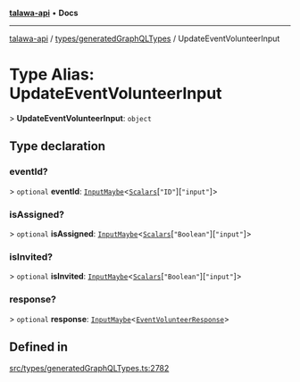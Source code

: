 [**talawa-api**](../../../README.md) • **Docs**

***

[talawa-api](../../../modules.md) / [types/generatedGraphQLTypes](../README.md) / UpdateEventVolunteerInput

# Type Alias: UpdateEventVolunteerInput

\> **UpdateEventVolunteerInput**: `object`

## Type declaration

### eventId?

\> `optional` **eventId**: [`InputMaybe`](InputMaybe.md)\<[`Scalars`](Scalars.md)\[`"ID"`\]\[`"input"`\]\>

### isAssigned?

\> `optional` **isAssigned**: [`InputMaybe`](InputMaybe.md)\<[`Scalars`](Scalars.md)\[`"Boolean"`\]\[`"input"`\]\>

### isInvited?

\> `optional` **isInvited**: [`InputMaybe`](InputMaybe.md)\<[`Scalars`](Scalars.md)\[`"Boolean"`\]\[`"input"`\]\>

### response?

\> `optional` **response**: [`InputMaybe`](InputMaybe.md)\<[`EventVolunteerResponse`](EventVolunteerResponse.md)\>

## Defined in

[src/types/generatedGraphQLTypes.ts:2782](https://github.com/PalisadoesFoundation/talawa-api/blob/7fc9f13527dc6ead651f268e58527dcc279b95bc/src/types/generatedGraphQLTypes.ts#L2782)
